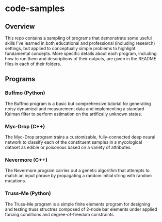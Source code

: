 # code-samples

## Overview

This repo contains a sampling of programs that demonstrate some useful skills I've learned in both educational and professional (including research) settings, but applied to conceptually simple problems to highlight fundamental concepts. More specific details about each program, including how to run them and descriptions of their outputs, are given in the README files in each of their folders.

## Programs

### Buffmo (Python)

The Buffmo program is a basic but comprehensive tutorial for generating noisy dynamical and measurement data and implementing a standard Kalman filter to perform estimation on the artifically unknown states.

### Myc-Drop (C++)

The Myc-Drop program trains a customizable, fully-connected deep neural network to classify each of the constituent samples in a mycological dataset as edible or poisonous based on a variety of attributes.

### Nevermore (C++)

The Nevermore program carries out a genetic algorithm that attempts to match an input phrase by propagating a random initial string with random mutations.

### Truss-Me (Python)

The Truss-Me program is a simple finite elements program for designing and testing truss structres composed of 2-node bar elements under applied forcing conditions and degree-of-freedom constraints.
